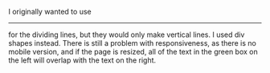 I originally wanted to use <hr> for the dividing lines, but they would only make vertical lines. I used div shapes instead.
There is still a problem with responsiveness, as there is no mobile version, and if the page is resized, all of the text in the green box on the left will overlap with the text on the right. 
